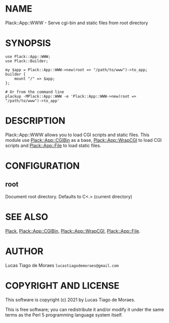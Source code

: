 # NAME

Plack::App::WWW - Serve cgi-bin and static files from root directory

# SYNOPSIS

    use Plack::App::WWW;
    use Plack::Builder;

    my $app = Plack::App::WWW->new(root => "/path/to/www")->to_app;
    builder {
        mount "/" => $app;
    };

    # Or from the command line
    plackup -MPlack::App::WWW -e 'Plack::App::WWW->new(root => "/path/to/www")->to_app'

# DESCRIPTION

Plack::App::WWW allows you to load CGI scripts and static files. This module use [Plack::App::CGIBin](https://metacpan.org/pod/Plack::App::CGIBin) as a base,
[Plack::App::WrapCGI](https://metacpan.org/pod/Plack::App::WrapCGI) to load CGI scripts and [Plack::App::File](https://metacpan.org/pod/Plack::App::File) to load static files.

# CONFIGURATION

## root

Document root directory. Defaults to C<.> (current directory)

# SEE ALSO

[Plack](https://metacpan.org/pod/Plack), [Plack::App::CGIBin](https://metacpan.org/pod/Plack::App::CGIBin),
[Plack::App::WrapCGI](https://metacpan.org/pod/Plack::App::WrapCGI), [Plack::App::File](https://metacpan.org/pod/Plack::App::File).

# AUTHOR

Lucas Tiago de Moraes `lucastiagodemoraes@gmail.com`

# COPYRIGHT AND LICENSE

This software is copyright (c) 2021 by Lucas Tiago de Moraes.

This is free software; you can redistribute it and/or modify it under the same terms as the Perl 5 programming language system itself.
